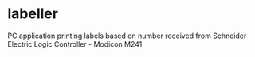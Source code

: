 # labeller
PC application printing labels based on number received from Schneider Electric Logic Controller - Modicon M241
